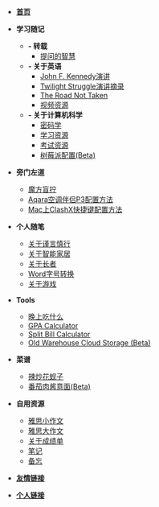 <!-- docs/_sidebar.md -->
* [**首页**](/)
    <!-- * [慢慢爬](climb/)
    * [飞快地爬](climb/climbing)
    * [我不想爬](climb/IWantClimbing) -->


- **学习随记**
    * **- 转载**
        * [提问的智慧](study_Notes/forwards/ask/)
    * **- 关于英语**
        * [John F. Kennedy演讲](study_Notes/about_English/JFK_speech/)
        * [Twilight Struggle演讲摘录](study_Notes/about_English/Twilight_Struggle_speeches/)
        * [The Road Not Taken](study_Notes/about_English/Road_not_taken/)
        * [视频资源](study_Notes/about_English/three_branches_of_governments/)
    * **- 关于计算机科学**
        * [密码学](study_Notes/about_computer_science/cipher/)
        * [学习资源](study_Notes/about_computer_science/study_resources/)
        * [考试资源](study_Notes/about_computer_science/exam_resources/)
        * [树莓派配置(Beta)](study_Notes/about_computer_science/raspberry_pie/)

- **旁门左道**
    * [魔方盲拧](eat_drink_play_laugh/magic_Cube_Blindfolded/)
    <!-- * [ChatGPT用法](eat_drink_play_laugh/chatGPT_usage/) -->
    * [Aqara空调伴侣P3配置方法](eat_drink_play_laugh/Aqara_P3/)
    * [Mac上ClashX快捷键配置方法](eat_drink_play_laugh/AppleScript/)
- **个人随笔**
    * [关于谨言慎行](personal_Notes/close_zyys_mouth/)
    * [关于智能家居](personal_Notes/smart_home/)
    * [关于长者](personal_Notes/about_him/)
    * [Word字号转换](personal_Notes/font_size/)
    * [关于游戏](personal_Notes/about_game/)
    <!-- * [About Diversity](personal_Notes/about_diversity/) -->
- **Tools**
    * [晚上吃什么](Tools/Dinner/)
    * [GPA Calculator](Tools/GPA_calculator/)
    * [Split Bill Calculator](Tools/AA_calculator/)
    * [Old Warehouse Cloud Storage (Beta)](Tools/NetDisk/)
- **菜谱**
    * [辣炒花蚬子](Recipes/spicy_clam/)
    * [番茄肉酱意面(Beta)](Recipes/Spaghetti_with_meat_sauce/)


- **自用资源**
    * [雅思小作文](personal_resources/IELTS_writing1/)
    * [雅思大作文](personal_resources/IELTS_writing2/)
    * [关于成绩单](personal_resources/grade_report/)
    * [笔记](personal_resources/Cpp_notes/)
    * [备忘](personal_resources/Memo/)


* [**友情链接**](websites_Of_Friends/)

* [**个人链接**](websites_Of_Me/)
